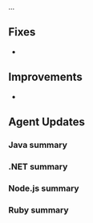 <!--
title: "Contrast 3.4.8 - January 2018"
description: "Contrast 3.4.8 January 2018"
tags: "3.4.8 January Release Notes"
-->

...


## Fixes

* 


## Improvements 

* 


## Agent Updates

### Java summary 


### .NET summary 


### Node.js summary 


### Ruby summary 





